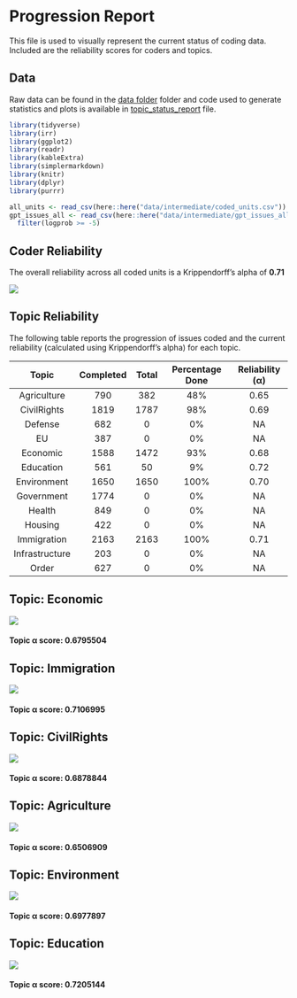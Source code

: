# Progression Report


This file is used to visually represent the current status of coding
data. Included are the reliability scores for coders and topics.

## Data

Raw data can be found in the [data
folder](https://github.com/vanatteveldt/issuepositions/tree/main/data)
folder and code used to generate statistics and plots is available in
[topic_status_report](https://github.com/vanatteveldt/issuepositions/blob/main/src/data-processing/topic_status_report.R)
file.

``` r
library(tidyverse)
library(irr)
library(ggplot2)
library(readr)
library(kableExtra)
library(simplermarkdown)
library(knitr)
library(dplyr)
library(purrr)
```

``` r
all_units <- read_csv(here::here("data/intermediate/coded_units.csv"))
gpt_issues_all <- read_csv(here::here("data/intermediate/gpt_issues_all.csv")) |>
  filter(logprob >= -5)
```

## Coder Reliability

The overall reliability across all coded units is a Krippendorff’s alpha
of **0.71**

![](topic_report_files/figure-commonmark/plot-alpha-1.png)

## Topic Reliability

The following table reports the progression of issues coded and the
current reliability (calculated using Krippendorff’s alpha) for each
topic.

<center>

|     Topic      | Completed | Total | Percentage Done | Reliability (α) |
|:--------------:|:---------:|:-----:|:---------------:|:---------------:|
|  Agriculture   |    790    |  382  |       48%       |      0.65       |
|  CivilRights   |   1819    | 1787  |       98%       |      0.69       |
|    Defense     |    682    |   0   |       0%        |       NA        |
|       EU       |    387    |   0   |       0%        |       NA        |
|    Economic    |   1588    | 1472  |       93%       |      0.68       |
|   Education    |    561    |  50   |       9%        |      0.72       |
|  Environment   |   1650    | 1650  |      100%       |      0.70       |
|   Government   |   1774    |   0   |       0%        |       NA        |
|     Health     |    849    |   0   |       0%        |       NA        |
|    Housing     |    422    |   0   |       0%        |       NA        |
|  Immigration   |   2163    | 2163  |      100%       |      0.71       |
| Infrastructure |    203    |   0   |       0%        |       NA        |
|     Order      |    627    |   0   |       0%        |       NA        |

</center>

## Topic: Economic

![](topic_report_files/figure-commonmark/pairwise-plots-1.png)

#### Topic α score: 0.6795504

## Topic: Immigration

![](topic_report_files/figure-commonmark/pairwise-plots-2.png)

#### Topic α score: 0.7106995

## Topic: CivilRights

![](topic_report_files/figure-commonmark/pairwise-plots-3.png)

#### Topic α score: 0.6878844

## Topic: Agriculture

![](topic_report_files/figure-commonmark/pairwise-plots-4.png)

#### Topic α score: 0.6506909

## Topic: Environment

![](topic_report_files/figure-commonmark/pairwise-plots-5.png)

#### Topic α score: 0.6977897

## Topic: Education

![](topic_report_files/figure-commonmark/pairwise-plots-6.png)

#### Topic α score: 0.7205144
